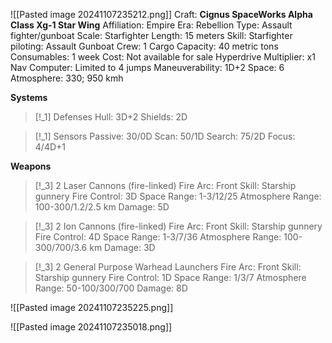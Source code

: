 ![[Pasted image 20241107235212.png]]
Craft: **Cignus SpaceWorks Alpha Class Xg-1 Star Wing**
Affiliation: Empire
Era: Rebellion
Type: Assault fighter/gunboat
Scale: Starfighter
Length: 15 meters
Skill: Starfighter piloting: Assault Gunboat
Crew: 1
Cargo Capacity: 40 metric tons
Consumables: 1 week
Cost: Not available for sale
Hyperdrive Multiplier: x1
Nav Computer: Limited to 4 jumps
Maneuverability: 1D+2
Space: 6
Atmosphere: 330; 950 kmh

**Systems**
> [!_1] Defenses
> Hull: 3D+2
> Shields: 2D

> [!_1] Sensors
> Passive: 30/0D
> Scan: 50/1D
> Search: 75/2D
> Focus: 4/4D+1

**Weapons**
> [!_3] 2 Laser Cannons (fire-linked)
> Fire Arc: Front
> Skill: Starship gunnery
> Fire Control: 3D
> Space Range: 1-3/12/25
> Atmosphere Range: 100-300/1.2/2.5 km
> Damage: 5D

> [!_3] 2 Ion Cannons (fire-linked)
> Fire Arc: Front
> Skill: Starship gunnery
> Fire Control: 4D
> Space Range: 1-3/7/36
> Atmosphere Range: 100-300/700/3.6 km
> Damage: 3D

> [!_3] 2 General Purpose Warhead Launchers
> Fire Arc: Front
> Skill: Starship gunnery
> Fire Control: 1D
> Space Range: 1/3/7
> Atmosphere Range: 50-100/300/700
> Damage: 8D


![[Pasted image 20241107235225.png]]


![[Pasted image 20241107235018.png]]

